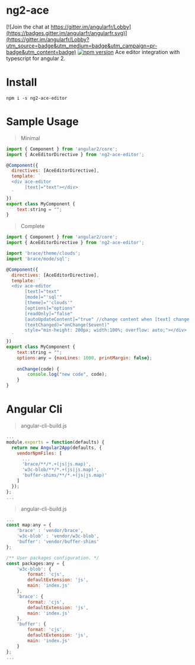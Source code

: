 # ng2-ace

[![Join the chat at https://gitter.im/angularfr/Lobby](https://badges.gitter.im/angularfr/angularfr.svg)](https://gitter.im/angularfr/Lobby?utm_source=badge&utm_medium=badge&utm_campaign=pr-badge&utm_content=badge)
[![npm version](https://badge.fury.io/js/ng2-ace-editor.svg)](https://www.npmjs.com/package/ng2-ace-editor) 
Ace editor integration with typescript for angular 2.

# Install
`npm i -s ng2-ace-editor`

# Sample Usage

> Minimal

```js
import { Component } from 'angular2/core';
import { AceEditorDirective } from 'ng2-ace-editor';

@Component({
  directives: [AceEditorDirective],
  template: `
  <div ace-editor
       [text]="text"></div>
  `
})
export class MyComponent {
    text:string = "";
}
```

> Complete

```js
import { Component } from 'angular2/core';
import { AceEditorDirective } from 'ng2-ace-editor';

import 'brace/theme/clouds';
import 'brace/mode/sql';

@Component({
  directives: [AceEditorDirective],
  template: `
  <div ace-editor
       [text]="text"
       [mode]="'sql'"
       [theme]="'clouds'"
       [options]="options"
       [readOnly]="false"
       [autoUpdateContent]="true" //change content when [text] change
       (textChanged)="onChange($event)"
       style="min-height: 200px; width:100%; overflow: auto;"></div>
  `
})
export class MyComponent {
    text:string = "";
    options:any = {maxLines: 1000, printMargin: false};
    
    onChange(code) {
        console.log("new code", code);
    }
}
```

# Angular Cli
> angular-cli-build.js

```js
... 
module.exports = function(defaults) {
  return new Angular2App(defaults, {
    vendorNpmFiles: [
      ...
      'brace/**/*.+(js|js.map)',
      'w3c-blob/**/*.+(js|js.map)',
      'buffer-shims/**/*.+(js|js.map)'
    ]
  });
};
...
```

> angular-cli-build.js

```js
... 
const map:any = {
    'brace' : 'vendor/brace',
    'w3c-blob' : 'vendor/w3c-blob',
    'buffer': 'vendor/buffer-shims'
};

/** User packages configuration. */
const packages:any = {
    'w3c-blob': {
        format: 'cjs',
        defaultExtension: 'js',
        main: 'index.js'
    },
    'brace': {
        format: 'cjs',
        defaultExtension: 'js',
        main: 'index.js'
    },
    'buffer': {
        format: 'cjs',
        defaultExtension: 'js',
        main: 'index.js'
    }
};
...
```

